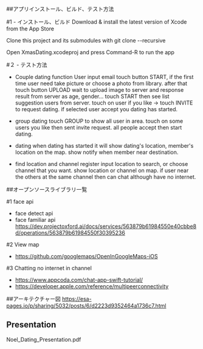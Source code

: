 ##アプリインストール、ビルド、テスト方法

#1 - インストール、ビルド
Download & install the latest version of Xcode from the App Store

Clone this project and its submodules with git clone --recursive

Open XmasDating.xcodeproj and press Command-R to run the app


#２ - テスト方法
  - Couple dating function
  User input email touch button START, if the first time user need take picture or choose a photo from library.
  after that touch button UPLOAD wait to upload image to server and response result from server as age, gender...
  touch START then see list suggestion users from server.
  touch on user if you like -> touch INVITE to request dating. if selected user accept you
  dating has started.
  
  - group dating
  touch GROUP to show all user in area. touch on some users you like then sent invite request.
  all people accept then start dating.
  
  - dating
  when dating has started it will show dating's location, member's location on the map.
  show notify when member near destination.
  
  - find location and channel register
  input location to search, or choose channel that you want.
  show location or channel on map.
  if user near the others at the same channel then can chat although have no internet. 
  
  
##オープンソースライブラリ一覧


#1 face api
+ face detect api
+ face familiar api
https://dev.projectoxford.ai/docs/services/563879b61984550e40cbbe8d/operations/563879b61984550f30395236


#2 View map
+ https://github.com/googlemaps/OpenInGoogleMaps-iOS



#3 Chatting no internet in channel
+ https://www.appcoda.com/chat-app-swift-tutorial/
+ https://developer.apple.com/reference/multipeerconnectivity


##アーキテクチャー図
https://esa-pages.io/p/sharing/5032/posts/6/d2223d9352464a1736c7.html

## Presentation

Noel_Dating_Presentation.pdf

